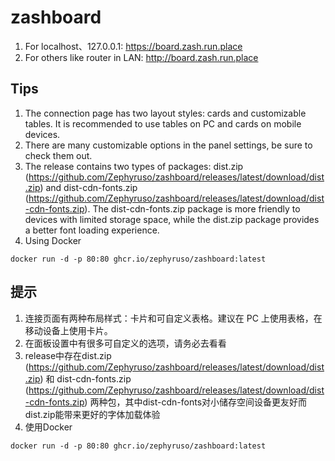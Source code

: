 # zashboard

1. For localhost、127.0.0.1: https://board.zash.run.place
2. For others like router in LAN: http://board.zash.run.place

## Tips

1. The connection page has two layout styles: cards and customizable tables. It is recommended to use tables on PC and cards on mobile devices.
2. There are many customizable options in the panel settings, be sure to check them out.
3. The release contains two types of packages: dist.zip (https://github.com/Zephyruso/zashboard/releases/latest/download/dist.zip) and dist-cdn-fonts.zip (https://github.com/Zephyruso/zashboard/releases/latest/download/dist-cdn-fonts.zip). The dist-cdn-fonts.zip package is more friendly to devices with limited storage space, while the dist.zip package provides a better font loading experience.
4. Using Docker

```
docker run -d -p 80:80 ghcr.io/zephyruso/zashboard:latest
```

## 提示

1. 连接页面有两种布局样式：卡片和可自定义表格。建议在 PC 上使用表格，在移动设备上使用卡片。
2. 在面板设置中有很多可自定义的选项，请务必去看看
3. release中存在dist.zip (https://github.com/Zephyruso/zashboard/releases/latest/download/dist.zip) 和 dist-cdn-fonts.zip (https://github.com/Zephyruso/zashboard/releases/latest/download/dist-cdn-fonts.zip) 两种包，其中dist-cdn-fonts对小储存空间设备更友好而dist.zip能带来更好的字体加载体验
4. 使用Docker

```
docker run -d -p 80:80 ghcr.io/zephyruso/zashboard:latest
```

